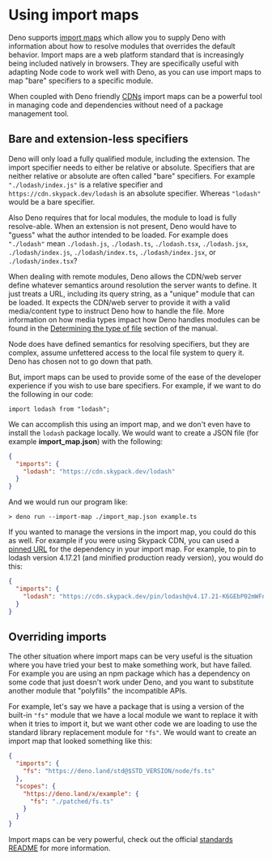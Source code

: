 # Using import maps

Deno supports [import maps](../linking_to_external_code/import_maps.md) which
allow you to supply Deno with information about how to resolve modules that
overrides the default behavior. Import maps are a web platform standard that is
increasingly being included natively in browsers. They are specifically useful
with adapting Node code to work well with Deno, as you can use import maps to
map "bare" specifiers to a specific module.

When coupled with Deno friendly [CDNs](./cdns.md) import maps can be a powerful
tool in managing code and dependencies without need of a package management
tool.

## Bare and extension-less specifiers

Deno will only load a fully qualified module, including the extension. The
import specifier needs to either be relative or absolute. Specifiers that are
neither relative or absolute are often called "bare" specifiers. For example
`"./lodash/index.js"` is a relative specifier and
`https://cdn.skypack.dev/lodash` is an absolute specifier. Whereas `"lodash"`
would be a bare specifier.

Also Deno requires that for local modules, the module to load is fully
resolve-able. When an extension is not present, Deno would have to "guess" what
the author intended to be loaded. For example does `"./lodash"` mean
`./lodash.js`, `./lodash.ts`, `./lodash.tsx`, `./lodash.jsx`,
`./lodash/index.js`, `./lodash/index.ts`, `./lodash/index.jsx`, or
`./lodash/index.tsx`?

When dealing with remote modules, Deno allows the CDN/web server define whatever
semantics around resolution the server wants to define. It just treats a URL,
including its query string, as a "unique" module that can be loaded. It expects
the CDN/web server to provide it with a valid media/content type to instruct
Deno how to handle the file. More information on how media types impact how Deno
handles modules can be found in the
[Determining the type of file](../typescript/overview.md#determining-the-type-of-file)
section of the manual.

Node does have defined semantics for resolving specifiers, but they are complex,
assume unfettered access to the local file system to query it. Deno has chosen
not to go down that path.

But, import maps can be used to provide some of the ease of the developer
experience if you wish to use bare specifiers. For example, if we want to do the
following in our code:

```ts, ignore
import lodash from "lodash";
```

We can accomplish this using an import map, and we don't even have to install
the `lodash` package locally. We would want to create a JSON file (for example
**import_map.json**) with the following:

```json
{
  "imports": {
    "lodash": "https://cdn.skypack.dev/lodash"
  }
}
```

And we would run our program like:

```
> deno run --import-map ./import_map.json example.ts
```

If you wanted to manage the versions in the import map, you could do this as
well. For example if you were using Skypack CDN, you can used a
[pinned URL](https://docs.skypack.dev/skypack-cdn/api-reference/pinned-urls-optimized)
for the dependency in your import map. For example, to pin to lodash version
4.17.21 (and minified production ready version), you would do this:

```json
{
  "imports": {
    "lodash": "https://cdn.skypack.dev/pin/lodash@v4.17.21-K6GEbP02mWFnLA45zAmi/mode=imports,min/optimized/lodash.js"
  }
}
```

## Overriding imports

The other situation where import maps can be very useful is the situation where
you have tried your best to make something work, but have failed. For example
you are using an npm package which has a dependency on some code that just
doesn't work under Deno, and you want to substitute another module that
"polyfills" the incompatible APIs.

For example, let's say we have a package that is using a version of the built-in
`"fs"` module that we have a local module we want to replace it with when it
tries to import it, but we want other code we are loading to use the standard
library replacement module for `"fs"`. We would want to create an import map
that looked something like this:

```json
{
  "imports": {
    "fs": "https://deno.land/std@$STD_VERSION/node/fs.ts"
  },
  "scopes": {
    "https://deno.land/x/example": {
      "fs": "./patched/fs.ts"
    }
  }
}
```

Import maps can be very powerful, check out the official
[standards README](https://github.com/WICG/import-maps#the-import-map) for more
information.
